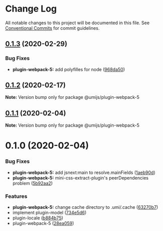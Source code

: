 # Change Log

All notable changes to this project will be documented in this file. See [Conventional Commits](https://conventionalcommits.org) for commit guidelines.

## [0.1.3](https://github.com/umijs/plugins/compare/@umijs/plugin-webpack-5@0.1.2...@umijs/plugin-webpack-5@0.1.3) (2020-02-29)

### Bug Fixes

- **plugin-webpack-5:** add polyfilles for node ([968da50](https://github.com/umijs/plugins/commit/968da504483d2de3409ac070159ecf79954dc9b9))

## [0.1.2](https://github.com/umijs/plugins/compare/@umijs/plugin-webpack-5@0.1.1...@umijs/plugin-webpack-5@0.1.2) (2020-02-17)

**Note:** Version bump only for package @umijs/plugin-webpack-5

## [0.1.1](https://github.com/umijs/plugins/compare/@umijs/plugin-webpack-5@0.1.0...@umijs/plugin-webpack-5@0.1.1) (2020-02-04)

**Note:** Version bump only for package @umijs/plugin-webpack-5

# 0.1.0 (2020-02-04)

### Bug Fixes

- **plugin-webpack-5:** add jsnext:main to resolve.mainFields ([1aeb90d](https://github.com/umijs/plugins/commit/1aeb90d863a6cf95b5ec08ae42cbc58b85f55bdb))
- **plugin-webpack-5:** mini-css-extract-plugin's peerDependencies problem ([5b92aa2](https://github.com/umijs/plugins/commit/5b92aa2644f9df7a8505702ea16a6dfe415b1d21))

### Features

- **plugin-webpack-5:** change cache directory to .umi/.cache ([63270b7](https://github.com/umijs/plugins/commit/63270b774acbdd252477e1a7cf8bc6f9e261db24))
- implement plugin-model ([734e5d6](https://github.com/umijs/plugins/commit/734e5d6264628376ac0219e97f434693db61e9d5))
- plugin-locale ([b884b75](https://github.com/umijs/plugins/commit/b884b7568eb7f677bc5a8341b8d7c52c252f7c6a))
- plugin-webpack-5 ([28ea059](https://github.com/umijs/plugins/commit/28ea059eb7983b045940fefd1e2e129bebbbc972))
